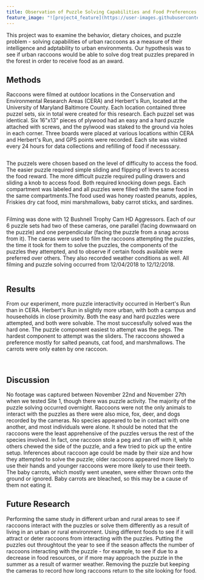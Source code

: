 ```yaml
---
title: Observation of Puzzle Solving Capabilities and Food Preferences of Urban Raccoons in Baltimore, Maryland
feature_image: "![project4_feature](https://user-images.githubusercontent.com/42807705/50263440-bb849a80-03e3-11e9-8fda-3168049180f0.png)"
---
```

<!--This is the first row of projects -->

This project was to examine the behavior, dietary choices, and puzzle problem - solving capabilities of urban raccoons as a measure of
their intelligence and adptability to urban environments. 
Our hypothesis was to see if urban raccoons would be able to solve dog treat puzzles prepared in the forest in order to receive food as 
an award.

## Methods

Raccoons were filmed at outdoor locations in the Conservation and Environmental Research Areas (CERA) and Herbert's Run, located at the 
University of Maryland Baltimore County. Each location contained three puzzel sets, six in total were created for this research.
Each puzzel set was identical. Six 16"x13" pieces of plywood had an easy and a hard puzzle attached with screws, and the pylwood was
staked to the ground via holes in each corner. Three boards were placed at various locations within CERA and Herbert's Run, and GPS 
points were recorded. Each site was visited every 24 hours for data collections and refilling of food if necesssary.

![]()

The puzzels were chosen based on the level of difficulty to access the food. The easier puzzle required simple sliding and flipping of 
levers to access the food reward. The more difficult puzzle required pulling drawers and sliding a knob to access food. Both required
knocking down pegs. Each compartment was labeled and all puzzles were filled with the same food in the same compartments.The food used 
was honey roasted peanuts, apples, Friskies dry cat food, mini marshmallows, baby carrot sticks, and sardines.

![]()

Filming was done with 12 Bushnell Trophy Cam HD Aggressors. Each of our 6 puzzle sets had two of these cameras, one parallel (facing
downwaard on the puzzle) and one perpendicular (facing the puzzle from a snag across from it). The caeras were used to film the raccoons
attempting the puzzles, the time it took for them to solve the puzzles, the components of the puzzles they attempted, and to observe if 
certain foods available were preferred over others. They also recorded weather conditions as well. All filming and puzzle solving 
occurred from 12/04/2018 to 12/12/2018.

![]()

## Results

From our experiment, more puzzle interactivity occurred in Herbert's Run than in CERA. Herbert's Run in slightly more urban, with both a 
campus and houseeholds in close proximity. Both the easy and hard puzzles were attempted, and both were solvable. The most successfully 
solved was the hard one. The puzzle component easiest to attempt was the pegs. The hardest component to attempt was the sliders. The 
raccoons showed a preference mostly for salted peanuts, cat food, and marshmallows. The carrots were only eaten by one raccoon.

![]()
![]()
![]()

## Discussion

No footage was captured between November 22nd and November 27th when we tested Site 1, though there was puzzle activity. The majority 
of the puzzle solving occurred overnight. Raccoons were not the only animals to interact with the puzzles as there were also mice, fox, 
deer, and dogs recorded by the cameras. No species appeared to be in contact with one another, and most individuals were alone. It 
should be noted that the raccoons were the least apprehensive of the puzzles versus the rest of the species involved. In fact, one 
raccoon stole a peg and ran off with it, while others chewed the side of the puzzle, and a few tried to pick up the entire setup. 
Inferences about raccoon age could be made by their size and how they attempted to solve the puzzle; older raccoons appeared more likely 
to use their hands and younger raccoons were more likely to use their teeth. The baby carrots, which mostly went uneaten, were either 
thrown onto the ground or ignored. Baby carrots are bleached, so this may be a cause of them not eating it. 

## Future Research

Performing the same study in different urban and rural areas to see if raccoons interact with the puzzles or solve them differently as a 
result of living in an urban or rural environment. Using different foods to see if it will attract or deter raccoons from interacting 
with the puzzles. Putting the puzzles out throughtout the year to see if the season affects the number of raccoons interacting with the 
puzzle - for example, to see if due to a decrease in food resources, or if more may approach the puzzle in the summer as a result of 
warmer weather. Removing the puzzle but keeping the cameras to record how long raccoons return to the site looking for food. 
